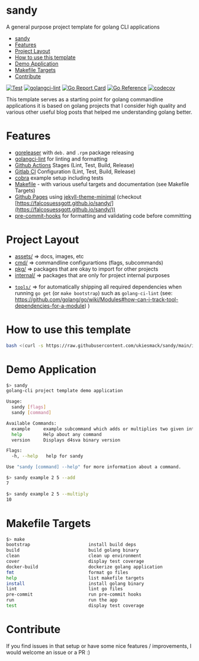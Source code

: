 # sandy
A general purpose project template for golang CLI applications

<!--ts-->
   * [sandy](#sandy)
   * [Features](#features)
   * [Project Layout](#project-layout)
   * [How to use this template](#how-to-use-this-template)
   * [Demo Application](#demo-application)
   * [Makefile Targets](#makefile-targets)
   * [Contribute](#contribute)

<!-- Added by: morelly_t1, at: Tue 10 Aug 2021 08:54:24 AM CEST -->

<!--te-->

[![Test](https://github.com/ukiesmack/sandy/actions/workflows/test.yml/badge.svg)](https://github.com/ukiesmack/sandy/actions/workflows/test.yml) [![golangci-lint](https://github.com/ukiesmack/sandy/actions/workflows/lint.yml/badge.svg)](https://github.com/ukiesmack/sandy/actions/workflows/lint.yml) [![Go Report Card](https://goreportcard.com/badge/github.com/ukiesmack/sandy)](https://goreportcard.com/report/github.com/ukiesmack/sandy) [![Go Reference](https://pkg.go.dev/badge/github.com/ukiesmack/sandy.svg)](https://pkg.go.dev/github.com/ukiesmack/sandy) [![codecov](https://codecov.io/gh/ukiesmack/sandy/branch/main/graph/badge.svg?token=Y5K4SID71F)](https://codecov.io/gh/ukiesmack/sandy)

This template serves as a starting point for golang commandline applications it is based on golang projects that I consider high quality and various other useful blog posts that helped me understanding golang better.

# Features
- [goreleaser](https://goreleaser.com/) with `deb.` and `.rpm` package releasing
- [golangci-lint](https://golangci-lint.run/) for linting and formatting
- [Github Actions](.github/worflows) Stages (Lint, Test, Build, Release)
- [Gitlab CI](.gitlab-ci.yml) Configuration (Lint, Test, Build, Release)
- [cobra](https://cobra.dev/) example setup including tests
- [Makefile](Makefile) - with various useful targets and documentation (see Makefile Targets)
- [Github Pages](_config.yml) using [jekyll-theme-minimal](https://github.com/pages-themes/minimal) (checkout [https://falcosuessgott.github.io/sandy/](https://falcosuessgott.github.io/sandy/))
- [pre-commit-hooks](https://pre-commit.com/) for formatting and validating code before committing

# Project Layout
* [assets/](https://pkg.go.dev/github.com/ukiesmack/sandy/assets) => docs, images, etc
* [cmd/](https://pkg.go.dev/github.com/ukiesmack/sandy/cmd)  => commandline configurartions (flags, subcommands)
* [pkg/](https://pkg.go.dev/github.com/ukiesmack/sandy/pkg)  => packages that are okay to import for other projects
* [internal/](https://pkg.go.dev/github.com/ukiesmack/sandy/pkg)  => packages that are only for project internal purposes
- [`tools/`](tools/) => for automatically shipping all required dependencies when running `go get` (or `make bootstrap`) such as `golang-ci-lint` (see: https://github.com/golang/go/wiki/Modules#how-can-i-track-tool-dependencies-for-a-module)
)

# How to use this template
```sh
bash <(curl -s https://raw.githubusercontent.com/ukiesmack/sandy/main/install.sh)
```

# Demo Application

```sh
$> sandy
golang-cli project template demo application

Usage:
  sandy [flags]
  sandy [command]

Available Commands:
  example     example subcommand which adds or multiplies two given integers
  help        Help about any command
  version     Displays d4sva binary version

Flags:
  -h, --help   help for sandy

Use "sandy [command] --help" for more information about a command.
```

```sh
$> sandy example 2 5 --add
7

$> sandy example 2 5 --multiply
10
```

# Makefile Targets
```sh
$> make
bootstrap                      install build deps
build                          build golang binary
clean                          clean up environment
cover                          display test coverage
docker-build                   dockerize golang application
fmt                            format go files
help                           list makefile targets
install                        install golang binary
lint                           lint go files
pre-commit                     run pre-commit hooks
run                            run the app
test                           display test coverage
```

# Contribute
If you find issues in that setup or have some nice features / improvements, I would welcome an issue or a PR :)
